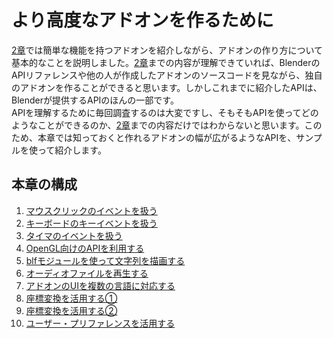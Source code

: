 <div id="ch_title_img_3"></div>

<div id="ch_title_text"></div>

# より高度なアドオンを作るために

<div id="ch_body"></div>

[2章](../chapter_02/SUMMARY.md)では簡単な機能を持つアドオンを紹介しながら、アドオンの作り方について基本的なことを説明しました。[2章](../chapter_02/SUMMARY.md)までの内容が理解できていれば、BlenderのAPIリファレンスや他の人が作成したアドオンのソースコードを見ながら、独自のアドオンを作ることができると思います。しかしこれまでに紹介したAPIは、Blenderが提供するAPIのほんの一部です。  
APIを理解するために毎回調査するのは大変ですし、そもそもAPIを使ってどのようなことができるのか、[2章](../chapter_02/SUMMARY.md)までの内容だけではわからないと思います。このため、本章では知っておくと作れるアドオンの幅が広がるようなAPIを、サンプルを使って紹介します。


<div id="ch_toc_title"></div>

## 本章の構成

<div id="ch_toc"></div>

1. [マウスクリックのイベントを扱う](01_Handle_Mouse_Click_Event.md)
2. [キーボードのキーイベントを扱う](02_Handle_Keyboard_Key_Event.md)
3. [タイマのイベントを扱う](03_Handle_Timer_Event.md)
4. [OpenGL向けのAPIを利用する](04_Use_API_for_OpenGL.md)
5. [blfモジュールを使って文字列を描画する](05_Render_String_with_blf_Module.md)
6. [オーディオファイルを再生する](06_Play_Audio_File.md)
7. [アドオンのUIを複数の言語に対応する](07_Multilingual_Support.md)
8. [座標変換を活用する①](08_Use_Coordinate_Transformation_1.md)
9. [座標変換を活用する②](09_Use_Coordinate_Transformation_2.md)
10. [ユーザー・プリファレンスを活用する](10_Use_User_Preference.md)

